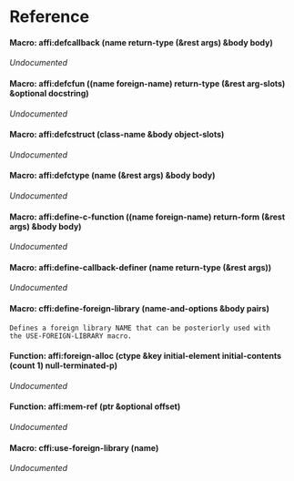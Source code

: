 <a id="TITLE:AFFI-DOCS:REFERENCE"></a>
# Reference

<a id="FUNCTION:AFFINITY:DEFCALLBACK"></a>
<a id="FUNCTION:AFFI-DOCS:TAG29"></a>
#### Macro: affi\:defcallback \(name return\-type \(\&rest args\) \&body body\)

_Undocumented_

<a id="FUNCTION:AFFINITY:DEFCFUN"></a>
<a id="FUNCTION:AFFI-DOCS:TAG27"></a>
#### Macro: affi\:defcfun \(\(name foreign\-name\) return\-type \(\&rest arg\-slots\) \&optional docstring\)

_Undocumented_

<a id="FUNCTION:AFFINITY:DEFCSTRUCT"></a>
<a id="FUNCTION:AFFI-DOCS:TAG26"></a>
#### Macro: affi\:defcstruct \(class\-name \&body object\-slots\)

_Undocumented_

<a id="FUNCTION:AFFINITY:DEFCTYPE"></a>
<a id="FUNCTION:AFFI-DOCS:TAG33"></a>
#### Macro: affi\:defctype \(name \(\&rest args\) \&body body\)

_Undocumented_

<a id="FUNCTION:AFFINITY:DEFINE-C-FUNCTION"></a>
<a id="FUNCTION:AFFI-DOCS:TAG24"></a>
#### Macro: affi\:define\-c\-function \(\(name foreign\-name\) return\-form \(\&rest args\) \&body body\)

_Undocumented_

<a id="FUNCTION:AFFINITY:DEFINE-CALLBACK-DEFINER"></a>
<a id="FUNCTION:AFFI-DOCS:TAG25"></a>
#### Macro: affi\:define\-callback\-definer \(name return\-type \(\&rest args\)\)

_Undocumented_

<a id="FUNCTION:CFFI:DEFINE-FOREIGN-LIBRARY"></a>
<a id="FUNCTION:AFFI-DOCS:TAG31"></a>
#### Macro: cffi\:define\-foreign\-library \(name\-and\-options \&body pairs\)

`````text
Defines a foreign library NAME that can be posteriorly used with
the USE-FOREIGN-LIBRARY macro.
`````

<a id="FUNCTION:AFFINITY:FOREIGN-ALLOC"></a>
<a id="FUNCTION:AFFI-DOCS:TAG30"></a>
#### Function: affi\:foreign\-alloc \(ctype \&key initial\-element initial\-contents \(count 1\) null\-terminated\-p\)

_Undocumented_

<a id="FUNCTION:AFFINITY:MEM-REF"></a>
<a id="FUNCTION:AFFI-DOCS:TAG32"></a>
#### Function: affi\:mem\-ref \(ptr \&optional offset\)

_Undocumented_

<a id="FUNCTION:CFFI:USE-FOREIGN-LIBRARY"></a>
<a id="FUNCTION:AFFI-DOCS:TAG28"></a>
#### Macro: cffi\:use\-foreign\-library \(name\)

_Undocumented_